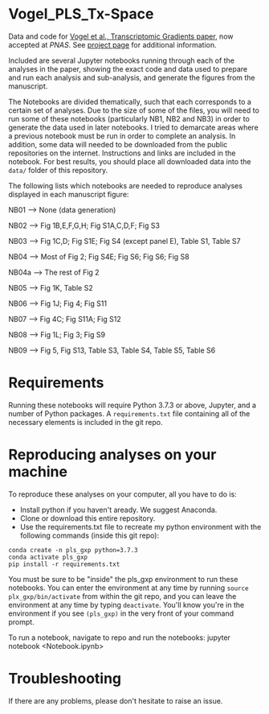 # Vogel_PLS_Tx-Space
Data and code for [Vogel et al., Transcriptomic Gradients paper](https://biorxiv.org/cgi/content/short/2022.09.18.508425v1), now accepted at *PNAS*. See [project page](https://pennlinc.github.io/Vogel_PLS_Tx-Space/) for additional information.

Included are several Jupyter notebooks running through each of the analyses in the paper, showing the exact code and data used to prepare and run each analysis and sub-analysis, and generate the figures from the manuscript.

The Notebooks are divided thematically, such that each corresponds to a certain set of analyses. Due to the size of some of the files, you will need to run some of these notebooks (particularly NB1, NB2 and NB3) in order to generate the data used in later notebooks. I tried to demarcate areas where a previous notebook must be run in order to complete an analysis. In addition, some data will needed to be downloaded from the public repositories on the internet. Instructions and links are included in the notebook. For best results, you should place all downloaded data into the `data/` folder of this repository.

The following lists which notebooks are needed to reproduce analyses displayed in each manuscript figure:

NB01 --> None (data generation)

NB02 --> Fig 1B,E,F,G,H; Fig S1A,C,D,F; Fig S3

NB03 --> Fig 1C,D; Fig S1E; Fig S4 (except panel E), Table S1, Table S7

NB04 --> Most of Fig 2; Fig S4E; Fig S6; Fig S6; Fig S8

NB04a --> The rest of Fig 2

NB05 --> Fig 1K, Table S2

NB06 --> Fig 1J; Fig 4; Fig S11

NB07 --> Fig 4C; Fig S11A; Fig S12

NB08 --> Fig 1L; Fig 3; Fig S9

NB09 --> Fig 5, Fig S13, Table S3, Table S4, Table S5, Table S6

# Requirements
Running these notebooks will require Python 3.7.3 or above, Jupyter, and a number of Python packages. A `requirements.txt` file containing all of the necessary elements is included in the git repo. 

# Reproducing analyses on your machine
To reproduce these analyses on your computer, all you have to do is:

* Install python if you haven't aready. We suggest Anaconda.
* Clone or download this entire repository.
* Use the requirements.txt file to recreate my python environment with the following commands (inside this git repo):

```
conda create -n pls_gxp python=3.7.3
conda activate pls_gxp
pip install -r requirements.txt
```

You must be sure to be "inside" the pls_gxp environment to run these notebooks. You can enter the environment at any time by running `source plx_gxp/bin/activate` from within the git repo, and you can leave the environment at any time by typing `deactivate`. You'll know you're in the environment if you see `(pls_gxp)` in the very front of your command prompt.

To run a notebook, navigate to repo and run the notebooks: jupyter notebook <Notebook.ipynb>

# Troubleshooting
If there are any problems, please don't hesitate to raise an issue.
